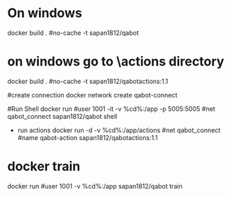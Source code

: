 # On windows #
docker build . #no-cache -t sapan1812/qabot

# on windows go to \actions directory
docker build . #no-cache -t sapan1812/qabotactions:1.1


#create connection
docker network create qabot-connect


#Run Shell
docker run #user 1001 -it -v %cd%:/app -p 5005:5005 #net qabot_connect  sapan1812/qabot shell

- run actions
docker run -d -v %cd%:/app/actions #net qabot_connect #name qabot-action sapan1812/qabotactions:1.1

# docker train
docker run #user 1001 -v %cd%:/app sapan1812/qabot train


